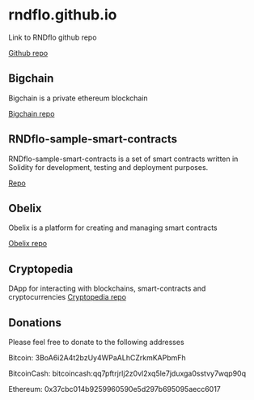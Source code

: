 # rndflo.github.io

Link to RNDflo github repo 

[Github repo](https://github.com/rndflo)

## Bigchain

Bigchain is a private ethereum blockchain

[Bigchain repo](https://github.com/rndflo/bigchain)


## RNDflo-sample-smart-contracts

RNDflo-sample-smart-contracts is a set of smart contracts written in Solidity for development, testing and deployment purposes.

[Repo](https://github.com/rndflo/rndflo-sample-smart-contracts)

## Obelix

Obelix is a platform for creating and managing smart contracts

[Obelix repo](https://github.com/rndflo/obelix)


## Cryptopedia

DApp for interacting with blockchains, smart-contracts and cryptocurrencies
[Cryptopedia repo](https://github.com/rndflo/cryptopedia)

## Donations

Please feel free to donate to the following addresses

Bitcoin: 3BoA6i2A4t2bzUy4WPaALhCZrkmKAPbmFh

BitcoinCash: bitcoincash:qq7pftrjrlj2z0vl2xq5le7jduxga0sstvy7wqp90q

Ethereum: 0x37cbc014b9259960590e5d297b695095aecc6017

